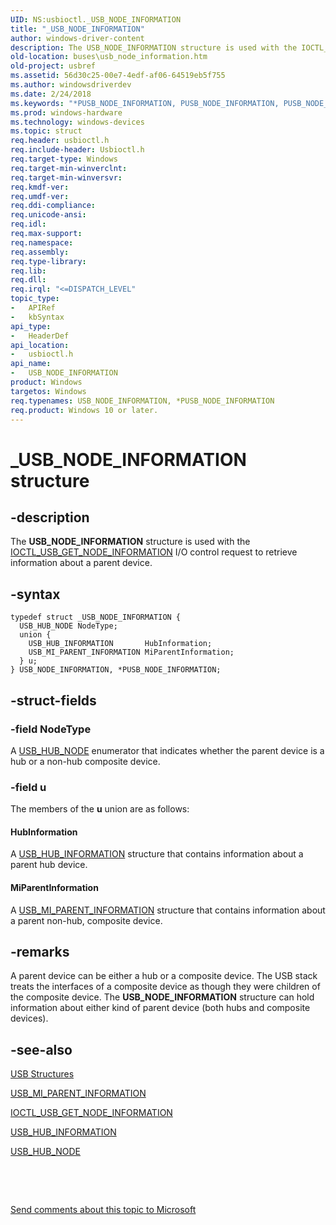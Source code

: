 ```yaml
---
UID: NS:usbioctl._USB_NODE_INFORMATION
title: "_USB_NODE_INFORMATION"
author: windows-driver-content
description: The USB_NODE_INFORMATION structure is used with the IOCTL_USB_GET_NODE_INFORMATION I/O control request to retrieve information about a parent device.
old-location: buses\usb_node_information.htm
old-project: usbref
ms.assetid: 56d30c25-00e7-4edf-af06-64519eb5f755
ms.author: windowsdriverdev
ms.date: 2/24/2018
ms.keywords: "*PUSB_NODE_INFORMATION, PUSB_NODE_INFORMATION, PUSB_NODE_INFORMATION structure pointer [Buses], USB_NODE_INFORMATION, USB_NODE_INFORMATION structure [Buses], _USB_NODE_INFORMATION, buses.usb_node_information, usbioctl/PUSB_NODE_INFORMATION, usbioctl/USB_NODE_INFORMATION, usbstrct_c3f807a8-2895-4a43-bfd3-84092fb4115e.xml"
ms.prod: windows-hardware
ms.technology: windows-devices
ms.topic: struct
req.header: usbioctl.h
req.include-header: Usbioctl.h
req.target-type: Windows
req.target-min-winverclnt: 
req.target-min-winversvr: 
req.kmdf-ver: 
req.umdf-ver: 
req.ddi-compliance: 
req.unicode-ansi: 
req.idl: 
req.max-support: 
req.namespace: 
req.assembly: 
req.type-library: 
req.lib: 
req.dll: 
req.irql: "<=DISPATCH_LEVEL"
topic_type:
-	APIRef
-	kbSyntax
api_type:
-	HeaderDef
api_location:
-	usbioctl.h
api_name:
-	USB_NODE_INFORMATION
product: Windows
targetos: Windows
req.typenames: USB_NODE_INFORMATION, *PUSB_NODE_INFORMATION
req.product: Windows 10 or later.
---
```


# _USB_NODE_INFORMATION structure


## -description


The <b>USB_NODE_INFORMATION</b> structure is used with the <a href="..\usbioctl\ni-usbioctl-ioctl_usb_get_node_information.md">IOCTL_USB_GET_NODE_INFORMATION</a> I/O control request to retrieve information about a parent device.


## -syntax


````
typedef struct _USB_NODE_INFORMATION {
  USB_HUB_NODE NodeType;
  union {
    USB_HUB_INFORMATION       HubInformation;
    USB_MI_PARENT_INFORMATION MiParentInformation;
  } u;
} USB_NODE_INFORMATION, *PUSB_NODE_INFORMATION;
````


## -struct-fields




### -field NodeType

A <a href="..\usbioctl\ne-usbioctl-_usb_hub_node.md">USB_HUB_NODE</a> enumerator that indicates whether the parent device is a hub or a non-hub composite device.


### -field u

The members of the <b>u</b> union are as follows:



#### HubInformation

A <a href="..\usbioctl\ns-usbioctl-_usb_hub_information.md">USB_HUB_INFORMATION</a> structure that contains information about a parent hub device.



#### MiParentInformation

A <a href="..\usbioctl\ns-usbioctl-_usb_mi_parent_information.md">USB_MI_PARENT_INFORMATION</a> structure that contains information about a parent non-hub, composite device.


## -remarks



A parent device can be either a hub or a composite device. The USB stack treats the interfaces of a composite device as though they were children of the composite device. The <b>USB_NODE_INFORMATION</b> structure can hold information about either kind of parent device (both hubs and composite devices).




## -see-also

<a href="https://msdn.microsoft.com/library/windows/hardware/ff540160">USB Structures</a>



<a href="..\usbioctl\ns-usbioctl-_usb_mi_parent_information.md">USB_MI_PARENT_INFORMATION</a>



<a href="..\usbioctl\ni-usbioctl-ioctl_usb_get_node_information.md">IOCTL_USB_GET_NODE_INFORMATION</a>



<a href="..\usbioctl\ns-usbioctl-_usb_hub_information.md">USB_HUB_INFORMATION</a>



<a href="..\usbioctl\ne-usbioctl-_usb_hub_node.md">USB_HUB_NODE</a>



 

 

<a href="mailto:wsddocfb@microsoft.com?subject=Documentation%20feedback [usbref\buses]:%20USB_NODE_INFORMATION structure%20 RELEASE:%20(2/24/2018)&amp;body=%0A%0APRIVACY STATEMENT%0A%0AWe use your feedback to improve the documentation. We don't use your email address for any other purpose, and we'll remove your email address from our system after the issue that you're reporting is fixed. While we're working to fix this issue, we might send you an email message to ask for more info. Later, we might also send you an email message to let you know that we've addressed your feedback.%0A%0AFor more info about Microsoft's privacy policy, see http://privacy.microsoft.com/en-us/default.aspx." title="Send comments about this topic to Microsoft">Send comments about this topic to Microsoft</a>

